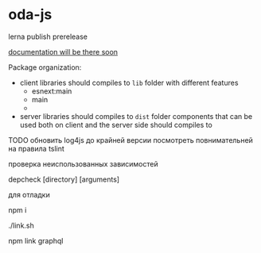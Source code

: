 # oda-js

lerna publish prerelease

[documentation will be there soon](https://oda-js.github.io/oda-js-documentation/)

Package organization:

- client libraries should compiles to `lib` folder with different features
  - esnext:main
  - main
  -
- server libraries should compiles to `dist` folder
  components that can be used both on client and the server side should compiles to

TODO
обновить log4js до крайней версии
посмотреть повнимательней на правила tslint

проверка неиспользованных зависимостей

depcheck [directory] [arguments]

для отладки

npm i

./link.sh

npm link graphql
